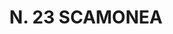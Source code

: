 ---
title: "N. 23 SCAMONEA"
plant-name: "N. 23"
plant-number: "023"
plant-xml: "/assets/xml/plant023.xml"
plant-title: "N. 23 SCAMONEA"
plant-taxon-link: "http://www.worldfloraonline.org/taxon/wfo-0001298534"
plant-taxon-link: "[Convolvolus Scammonia L.]"
layout: single-xml
---